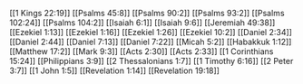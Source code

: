[[1 Kings 22:19]]
[[Psalms 45:8]]
[[Psalms 90:2]]
[[Psalms 93:2]]
[[Psalms 102:24]]
[[Psalms 104:2]]
[[Isaiah 6:1]]
[[Isaiah 9:6]]
[[Jeremiah 49:38]]
[[Ezekiel 1:13]]
[[Ezekiel 1:16]]
[[Ezekiel 1:26]]
[[Ezekiel 10:2]]
[[Daniel 2:34]]
[[Daniel 2:44]]
[[Daniel 7:13]]
[[Daniel 7:22]]
[[Micah 5:2]]
[[Habakkuk 1:12]]
[[Matthew 17:2]]
[[Mark 9:3]]
[[Acts 2:30]]
[[Acts 2:33]]
[[1 Corinthians 15:24]]
[[Philippians 3:9]]
[[2 Thessalonians 1:7]]
[[1 Timothy 6:16]]
[[2 Peter 3:7]]
[[1 John 1:5]]
[[Revelation 1:14]]
[[Revelation 19:18]]
